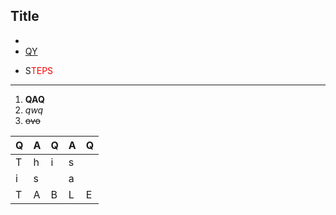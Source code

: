
## Title

- <fold-block title="ZZD">

  <life-canvas></life-canvas>

  </fold-block>
- [QY](#!1)
- S<span style="color:red">TEPS</span>

----

1. **QAQ**
2. _qwq_
3. ~~ovo~~


|Q|A|Q|A|Q|
|-|-|-|-|-|
|T|h|i|s| |
|i|s| |a| |
|T|A|B|L|E|